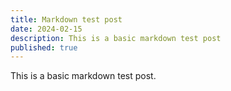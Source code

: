 ```yaml
---
title: Markdown test post
date: 2024-02-15
description: This is a basic markdown test post
published: true
---
```


This is a basic markdown test post.
